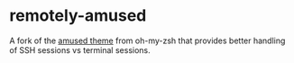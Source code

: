 # remotely-amused

A fork of the [amused theme](https://github.com/ohmyzsh/ohmyzsh/blob/master/themes/amuse.zsh-theme)
from oh-my-zsh that provides better handling of SSH sessions vs
terminal sessions.
